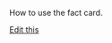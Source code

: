 How to use the fact card.

[Edit this](https://github.com/tuimedia/gel-cards/edit/master/docs/fact--usage.md) 
